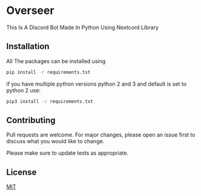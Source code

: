 # Overseer

This Is A Discord Bot Made In Python Using Nextcord Library 

## Installation

All The packages can be installed using

```bash
pip install -r requirements.txt
```
if you have multiple python versions python 2 and 3 and default is set to python 2 use:
```bash
pip3 install -r requirements.txt
``` 
## Contributing

Pull requests are welcome. For major changes, please open an issue first
to discuss what you would like to change.

Please make sure to update tests as appropriate.

## License

[MIT](https://choosealicense.com/licenses/mit/)